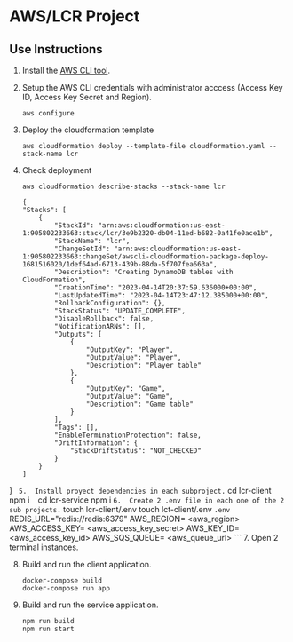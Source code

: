 # AWS/LCR Project

## Use Instructions

1.  Install the [AWS CLI tool](https://aws.amazon.com/cli/).

2.  Setup the AWS CLI credentials with administrator acccess (Access Key ID, Access Key Secret and Region).
    ```
    aws configure
    ```
3.  Deploy the cloudformation template
    ```
    aws cloudformation deploy --template-file cloudformation.yaml --stack-name lcr
    ```
4.  Check deployment
    ```
    aws cloudformation describe-stacks --stack-name lcr
    
    {
    "Stacks": [
        {
            "StackId": "arn:aws:cloudformation:us-east-1:905802233663:stack/lcr/3e9b2320-db04-11ed-b682-0a41fe0ace1b",
            "StackName": "lcr",
            "ChangeSetId": "arn:aws:cloudformation:us-east-1:905802233663:changeSet/awscli-cloudformation-package-deploy-1681516020/1def64ad-6713-439b-88da-5f707fea663a",
            "Description": "Creating DynamoDB tables with CloudFormation",
            "CreationTime": "2023-04-14T20:37:59.636000+00:00",
            "LastUpdatedTime": "2023-04-14T23:47:12.385000+00:00",
            "RollbackConfiguration": {},
            "StackStatus": "UPDATE_COMPLETE",
            "DisableRollback": false,
            "NotificationARNs": [],
            "Outputs": [
                {
                    "OutputKey": "Player",
                    "OutputValue": "Player",
                    "Description": "Player table"
                },
                {
                    "OutputKey": "Game",
                    "OutputValue": "Game",
                    "Description": "Game table"
                }
            ],
            "Tags": [],
            "EnableTerminationProtection": false,
            "DriftInformation": {
                "StackDriftStatus": "NOT_CHECKED"
            }
        }
    ]
}
    ``` 
5.  Install proyect dependencies in each subproject.
    ```
    cd lcr-client
    npm i
    ```
    ```
    cd lcr-service
    npm i
    ```
6.  Create 2 .env file in each one of the 2 sub projects.
    ```
    touch lcr-client/.env
    touch lct-client/.env
    ```
    .env
    ```
    REDIS_URL="redis://redis:6379"
    AWS_REGION= <aws_region>
    AWS_ACCESS_KEY= <aws_access_key_secret>
    AWS_KEY_ID= <aws_access_key_id>
    AWS_SQS_QUEUE= <aws_queue_url>
    ```
7.  Open 2 terminal instances.

8.  Build and run the client application.
    ```
    docker-compose build
    docker-compose run app
    ```
9.  Build and run the service application.
    ```
    npm run build
    npm run start
    ```

